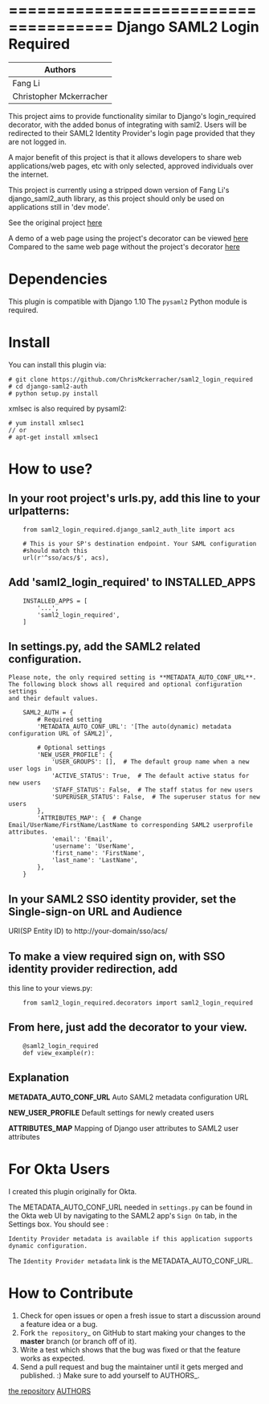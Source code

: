 =====================================
Django SAML2 Login Required
=====================================

| Authors        |
|-------------|
|Fang Li        |
|Christopher Mckerracher|

This project aims to provide functionality similar to Django's login_required decorator, with
the added bonus of integrating with saml2. Users will be redirected to their SAML2 Identity 
Provider's login page provided that they are not logged in.

A major benefit of this project is that it allows developers to share web applications/web
pages, etc with only selected, approved individuals over the internet.

This project is currently using a stripped down version of Fang Li's django_saml2_auth 
library, as this project should only be used on applications still in 'dev mode'.

See the original project [here](https://github.com/fangli/django-saml2-auth)

A demo of a web page using the project's decorator can be viewed [here](https://okta-login-required.herokuapp.com/decorator/with/)
Compared to the same web page without the project's decorator [here](https://okta-login-required.herokuapp.com/decorator/without)


Dependencies
============

This plugin is compatible with Django 1.10 The `pysaml2` Python
module is required.



Install
=======

You can install this plugin via:

    # git clone https://github.com/ChrisMckerracher/saml2_login_required
    # cd django-saml2-auth
    # python setup.py install

xmlsec is also required by pysaml2:

    # yum install xmlsec1
    // or
    # apt-get install xmlsec1


How to use?
===========

## In your root project's urls.py, add this line to your urlpatterns:

        from saml2_login_required.django_saml2_auth_lite import acs

        # This is your SP's destination endpoint. Your SAML configuration
        #should match this 
        url(r'^sso/acs/$', acs),

## Add 'saml2_login_required' to INSTALLED_APPS

        INSTALLED_APPS = [
            '...',
            'saml2_login_required',
        ]

## In settings.py, add the SAML2 related configuration.

    Please note, the only required setting is **METADATA_AUTO_CONF_URL**.
    The following block shows all required and optional configuration settings
    and their default values.

        SAML2_AUTH = {
            # Required setting
            'METADATA_AUTO_CONF_URL': '[The auto(dynamic) metadata configuration URL of SAML2]',

            # Optional settings
            'NEW_USER_PROFILE': {
                'USER_GROUPS': [],  # The default group name when a new user logs in
                'ACTIVE_STATUS': True,  # The default active status for new users
                'STAFF_STATUS': False,  # The staff status for new users
                'SUPERUSER_STATUS': False,  # The superuser status for new users
            },
            'ATTRIBUTES_MAP': {  # Change Email/UserName/FirstName/LastName to corresponding SAML2 userprofile attributes.
                'email': 'Email',
                'username': 'UserName',
                'first_name': 'FirstName',
                'last_name': 'LastName',
            },
        }

## In your SAML2 SSO identity provider, set the Single-sign-on URL and Audience
   URI(SP Entity ID) to http://your-domain/sso/acs/

## To make a view required sign on, with SSO identity provider redirection, add
   this line to your views.py:
        
        from saml2_login_required.decorators import saml2_login_required

## From here, just add the decorator to your view.
        
        @saml2_login_required
        def view_example(r):

Explanation
-----------

**METADATA_AUTO_CONF_URL** Auto SAML2 metadata configuration URL

**NEW_USER_PROFILE** Default settings for newly created users

**ATTRIBUTES_MAP** Mapping of Django user attributes to SAML2 user attributes

For Okta Users
==============

I created this plugin originally for Okta.

The METADATA_AUTO_CONF_URL needed in `settings.py` can be found in the Okta
web UI by navigating to the SAML2 app's `Sign On` tab, in the Settings box.
You should see :

`Identity Provider metadata is available if this application supports dynamic configuration.`

The `Identity Provider metadata` link is the METADATA_AUTO_CONF_URL.


How to Contribute
=================

1. Check for open issues or open a fresh issue to start a discussion around a feature idea or a bug.
2. Fork `the repository`_ on GitHub to start making your changes to the **master** branch (or branch off of it).
3. Write a test which shows that the bug was fixed or that the feature works as expected.
4. Send a pull request and bug the maintainer until it gets merged and published. :) Make sure to add yourself to AUTHORS_.

[the repository](http://github.com/fangli/django-saml2-auth)
[AUTHORS](https://github.com/fangli/django-saml2-auth/blob/master/AUTHORS.rst)
